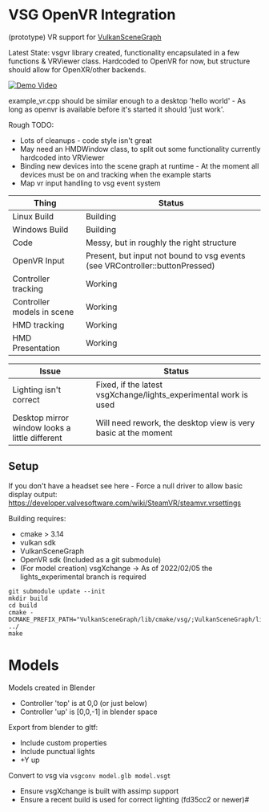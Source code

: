 # VSG OpenVR Integration

(prototype) VR support for [VulkanSceneGraph](https://github.com/vsg-dev/VulkanSceneGraph)

Latest State: vsgvr library created, functionality encapsulated in a few functions & VRViewer class.
Hardcoded to OpenVR for now, but structure should allow for OpenXR/other backends.

[![Demo Video](http://img.youtube.com/vi/ZA7syEMAIMo/0.jpg)](http://www.youtube.com/watch?v=ZA7syEMAIMo "vsgvr Demo Video")

example_vr.cpp should be similar enough to a desktop 'hello world' - As long as openvr is available before it's started it should 'just work'.

Rough TODO:
* Lots of cleanups - code style isn't great
* May need an HMDWindow class, to split out some functionality currently hardcoded into VRViewer
* Binding new devices into the scene graph at runtime - At the moment all devices must be on and tracking when the example starts
* Map vr input handling to vsg event system

Thing                        | Status
-----------------------------|--------
Linux Build                  | Building
Windows Build                | Building
Code                         | Messy, but in roughly the right structure
OpenVR Input                 | Present, but input not bound to vsg events (see VRController::buttonPressed)
Controller tracking          | Working
Controller models in scene   | Working
HMD tracking                 | Working
HMD Presentation             | Working

Issue                        | Status
-----------------------------|-------
Lighting isn't correct       | Fixed, if the latest vsgXchange/lights_experimental work is used
Desktop mirror window looks a little different | Will need rework, the desktop view is very basic at the moment


## Setup

If you don't have a headset see here - Force a null driver to allow basic display output:
https://developer.valvesoftware.com/wiki/SteamVR/steamvr.vrsettings

Building requires:
* cmake > 3.14
* vulkan sdk
* VulkanSceneGraph
* OpenVR sdk (Included as a git submodule)
* (For model creation) vsgXchange -> As of 2022/02/05 the lights_experimental branch is required

```
git submodule update --init
mkdir build
cd build
cmake -DCMAKE_PREFIX_PATH="VulkanSceneGraph/lib/cmake/vsg/;VulkanSceneGraph/lib/cmake/vsg_glslang" ../
make
```

# Models

Models created in Blender
* Controller 'top' is at 0,0 (or just below)
* Controller 'up' is [0,0,-1] in blender space

Export from blender to gltf:
* Include custom properties
* Include punctual lights
* +Y up

Convert to vsg via `vsgconv model.glb model.vsgt`
* Ensure vsgXchange is built with assimp support
* Ensure a recent build is used for correct lighting (fd35cc2 or newer)#
